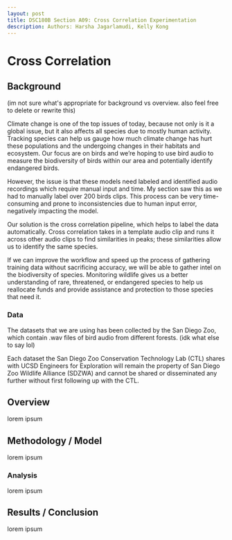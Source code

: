 ```yaml
---
layout: post
title: DSC180B Section A09: Cross Correlation Experimentation
description: Authors: Harsha Jagarlamudi, Kelly Kong
---
```


# Cross Correlation

## Background
(im not sure what's appropriate for background vs overview. also feel free to delete or rewrite this) 

Climate change is one of the top issues of today, because not only is it a global issue, but it also affects all species due to mostly human activity. Tracking species can help us gauge how much climate change has hurt these populations and the undergoing changes in their habitats and ecosystem. Our focus are on birds and we’re hoping to use bird audio to measure the biodiversity of birds within our area and potentially identify endangered birds. 

However, the issue is that these models need labeled and identified audio recordings which require manual input and time. My section saw this as we had to manually label over 200 birds clips. This process can be very time-consuming and prone to inconsistencies due to human input error, negatively impacting the model. 

Our solution is the cross correlation pipeline, which helps to label the data automatically. Cross correlation takes in a template audio clip and runs it across other audio clips to find similarities in peaks; these similarities allow us to identify the same species. 

If we can improve the workflow and speed up the process of gathering training data without sacrificing accuracy, we will be able to gather intel on the biodiversity of species. Monitoring wildlife gives us a better understanding of rare, threatened, or endangered species to help us reallocate funds and provide assistance and protection to those species that need it.

### Data

The datasets that we are using has been collected by the San Diego Zoo, which contain .wav files of bird audio from different forests. (idk what else to say lol) 

Each dataset the San Diego Zoo Conservation Technology Lab (CTL) shares with UCSD Engineers for Exploration will remain the property of San Diego Zoo Wildlife Alliance (SDZWA) and cannot be shared or disseminated any further without first following up with the CTL.

## Overview

lorem ipsum

## Methodology / Model

lorem ipsum

### Analysis 

lorem ipsum

## Results / Conclusion

lorem ipsum
